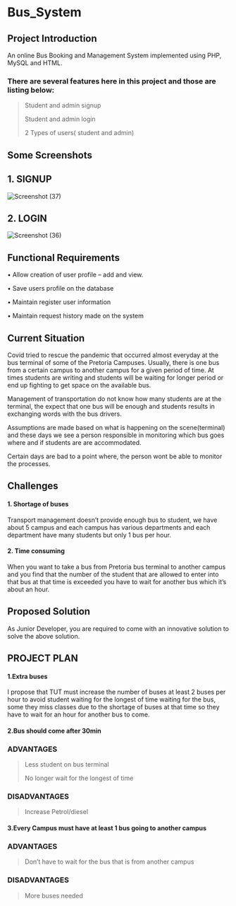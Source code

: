 # Bus_System

## Project Introduction

An online Bus Booking and Management System implemented using PHP, MySQL and HTML.

### There are several features here in this project and those are listing below:

> Student and admin signup
> 
> Student and admin login
> 
>2 Types of users( student and admin)

## Some Screenshots

## 1. SIGNUP

![Screenshot (37)](https://user-images.githubusercontent.com/94315784/143317552-7ea80417-bf73-4cbe-9133-b0ca6f033b0e.png)

## 2. LOGIN

![Screenshot (36)](https://user-images.githubusercontent.com/94315784/143317435-a8bd5cbb-1115-4aff-b89e-a7c5122b61c7.png)


## Functional Requirements

•	Allow creation of user profile – add and view.

•	Save users profile on the database

•	Maintain register user information

•	Maintain request history made on the system

## Current Situation

Covid tried to rescue the pandemic that occurred almost everyday at the
bus terminal of some of the Pretoria Campuses. Usually, there is one bus
from a certain campus to another campus for a given period of time.
At times students are writing and students will be waiting for longer period
or end up fighting to get space on the available bus.

Management of transportation do not know how many students are at the
terminal, the expect that one bus will be enough and students results in
exchanging words with the bus drivers.

Assumptions are made based on what is happening on the scene(terminal)
and these days we see a person responsible in monitoring which bus goes
where and if students are are accommodated.

Certain days are bad to a point where, the person wont be able to monitor
the processes.


## Challenges

#### 1. Shortage of buses 

Transport management doesn’t provide enough bus to student, we have about 5 campus and each campus has various departments and each department have many students but only 1 bus per hour.

#### 2. Time consuming 

When you want to take a bus from Pretoria bus terminal to another campus and you find that the number of the student that are allowed to enter into that bus at that time is exceeded you have to wait for another bus which it’s about an hour.

## Proposed Solution

As Junior Developer,
you are required to come with
an innovative solution to solve
the above solution.


## PROJECT PLAN

#### 1.Extra buses 

I propose that TUT must increase the number of buses at least 2 buses per hour to avoid student waiting for the longest of time waiting for the bus, some they miss classes due to the shortage of buses at that time so they have to wait for an hour for another bus to come.

#### 2.Bus should come after 30min

### ADVANTAGES

>Less student on bus terminal
>
>No longer wait for the longest of time

### DISADVANTAGES

>Increase Petrol/diesel

#### 3.Every Campus must have at least 1 bus going to another campus

### ADVANTAGES

>Don’t have to wait for the bus that is from another campus

### DISADVANTAGES

>More buses needed



